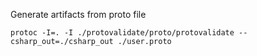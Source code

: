 Generate artifacts from proto file

`protoc -I=. -I ./protovalidate/proto/protovalidate --csharp_out=./csharp_out ./user.proto`